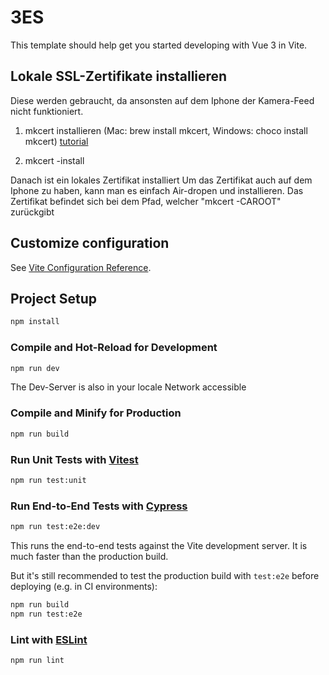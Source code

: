 # 3ES

This template should help get you started developing with Vue 3 in Vite.

## Lokale SSL-Zertifikate installieren
Diese werden gebraucht, da ansonsten auf dem Iphone der Kamera-Feed nicht funktioniert.

1. mkcert installieren (Mac: brew install mkcert, Windows: choco install mkcert) [tutorial](https://github.com/FiloSottile/mkcert)

2. mkcert -install

Danach ist ein lokales Zertifikat installiert
Um das Zertifikat auch auf dem Iphone zu haben, kann man es einfach Air-dropen und installieren.
Das Zertifikat befindet sich bei dem Pfad, welcher "mkcert -CAROOT" zurückgibt


## Customize configuration

See [Vite Configuration Reference](https://vitejs.dev/config/).

## Project Setup

```sh
npm install
```

### Compile and Hot-Reload for Development

```sh
npm run dev
```
The Dev-Server is also in your locale Network accessible

### Compile and Minify for Production

```sh
npm run build
```

### Run Unit Tests with [Vitest](https://vitest.dev/)

```sh
npm run test:unit
```

### Run End-to-End Tests with [Cypress](https://www.cypress.io/)

```sh
npm run test:e2e:dev
```

This runs the end-to-end tests against the Vite development server.
It is much faster than the production build.

But it's still recommended to test the production build with `test:e2e` before deploying (e.g. in CI environments):

```sh
npm run build
npm run test:e2e
```

### Lint with [ESLint](https://eslint.org/)

```sh
npm run lint
```
